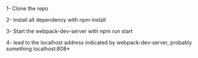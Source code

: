 1- Clone the repo 

2- Install all dependency with npm install 

3- Start the webpack-dev-server with npm run start 

4- lead to the localhost address indicated by webpack-dev-server, probably something localhost:808*
